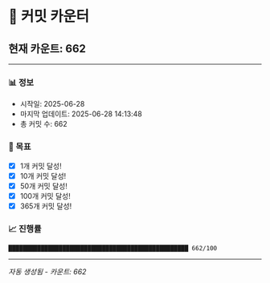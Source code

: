 # 🔢 커밋 카운터

## 현재 카운트: 662

---

### 📊 정보
- 시작일: 2025-06-28
- 마지막 업데이트: 2025-06-28 14:13:48
- 총 커밋 수: 662

### 🎯 목표
- [x] 1개 커밋 달성!
- [x] 10개 커밋 달성!
- [x] 50개 커밋 달성!
- [x] 100개 커밋 달성!
- [x] 365개 커밋 달성!

### 📈 진행률
```
██████████████████████████████████████████████████ 662/100
```

---
*자동 생성됨 - 카운트: 662*
